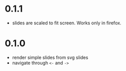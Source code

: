 # 0.1.1
- slides are scaled to fit screen. Works only in firefox.

# 0.1.0
- render simple slides from svg slides
- navigate through ```<-``` and ```->```
